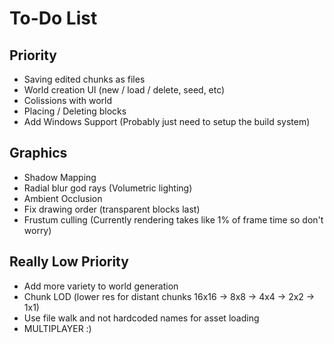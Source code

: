 # To-Do List
## Priority
- Saving edited chunks as files
- World creation UI (new / load / delete, seed, etc)
- Colissions with world
- Placing / Deleting blocks 
- Add Windows Support (Probably just need to setup the build system)

## Graphics
- Shadow Mapping
- Radial blur god rays (Volumetric lighting)
- Ambient Occlusion
- Fix drawing order (transparent blocks last)
- Frustum culling (Currently rendering takes like 1% of frame time so don't worry)

## Really Low Priority
- Add more variety to world generation
- Chunk LOD (lower res for distant chunks 16x16 -> 8x8 -> 4x4 -> 2x2 -> 1x1)
- Use file walk and not hardcoded names for asset loading
- MULTIPLAYER :)
